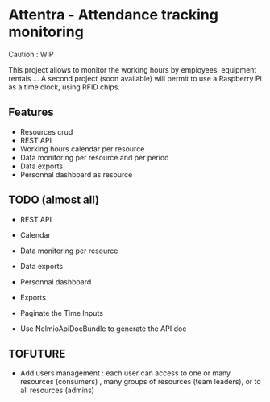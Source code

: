 
# Attentra - Attendance tracking monitoring

Caution : WIP

This project allows to monitor the working hours by employees, equipment rentals ...
A second project (soon available) will permit to use a Raspberry Pi as a time clock, using RFID chips.

## Features

* Resources crud
* REST API
* Working hours calendar per resource
* Data monitoring per resource and per period
* Data exports
* Personnal dashboard as resource

## TODO (almost all)

* REST API
* Calendar
* Data monitoring per resource
* Data exports
* Personnal dashboard
* Exports

* Paginate the Time Inputs
* Use NelmioApiDocBundle to generate the API doc

## TOFUTURE

* Add users management : each user can access to one or many resources (consumers) , many groups of resources (team leaders), or to all resources (admins)
